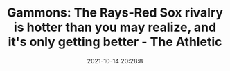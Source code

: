 ---
"title": "Gammons: The Rays-Red Sox rivalry is hotter than you may realize, and it's only getting better - The Athletic"
"date": "2021-10-14 20:28:8"
"feed_name": "GOOGLENEWSDRILLING"
"feed_website": "https://news.google.com/search?q=drilling%2Bincident&hl=en-US&gl=US&ceid=US:en"
"feed_rss": "https://news.google.com/rss/search?q=drilling%2Bincident&hl=en-US&gl=US&ceid=US:en"
"link": "https://theathletic.com/2887894/2021/10/14/gammons-the-rays-red-sox-rivalry-is-hotter-than-you-may-realize-and-its-only-getting-better/"
"source": "{'href': 'https://theathletic.com', 'title': 'The Athletic'}"
"file": "_posts/2021-1-1-17dbc299419ef6ea9f3b76fe3ca192394898e8c0.md"
"accident": "0"
"drilling": "0"
"dead": "0"
"injured": "0"
"arrested": "0"
"place": "unknown place"
"where": "unknown site"
"causes": "unknown"
"place_uri": "unknown place"
---